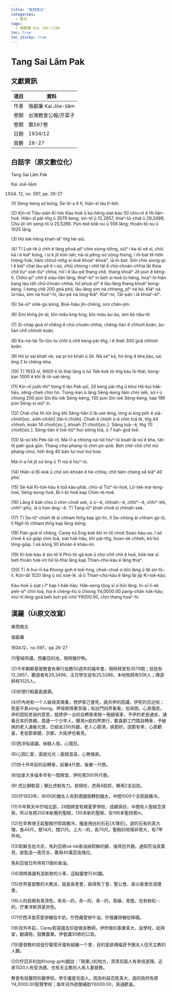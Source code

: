 ```yaml
---
title: "東西南北"
categories:
  - 散文
tags:
  - 偕叡廉 Kai Jōe-liâm
toc: true
toc_sticky: true
---
```


# Tang Sai Lâm Pak

## 文獻資訊

| 項目 | 資料 |
|---|---|
| 作者 | 偕叡廉 Kai Jōe-liâm |
| 卷期 | 台灣教會公報/芥菜子 |
| 卷期 | 第597卷 |
| 日期 | 1934/12 |
| 頁數 | 26-27 |

## 白話字（原文數位化）

Tang Sai Lâm Pak

Kai Joē-liâm

1934. 12, no. 597, pp. 26-27

(1) Sèng-keng só͘ kóng, Se-lô-a ê tî, hiān-sî iáu tī-teh.

(2) Kin-nî Tiâu-sián Ki-tok Kàu-hoē ū kú-hêng siat-kàu 50 chiu-nî ê Hi-liân-hoē. Hiān-sî pài-tn̂g ū 3579 keng; sìn-tô͘ ū 12,2857, thiaⁿ-tō-chiá ū 29,3499, Chú-ji̍t-o̍h seng-tô͘ ū 25,5286. Pún-toē bo̍k-su ū 556 lâng; thoân-tō-su ū 1025 lâng.

(3) Hó tek-hēng khah-iâⁿ tn̂g hè-siū.

(4) Tī Loē-tē ū chi̍t-ê lâng phoà-pīⁿ chin siong-tiōng, siūⁿ i ka-kī oē sí, chiū kā i ê kiáⁿ kóng, i sí ê ji̍t kūn-lah; nā-sī pêng-sò͘ sòng-hiong, i m̄-bat tit-tio̍h hióng-hok; hām chhut-mn̂g sì-koè khoàⁿ-khoàⁿ, iā m̄-bat. Sim chin siong-pi. I ê kiáⁿ chai lāu-pē ê ì-sù, chiū chiong i chi̍t tâi ê chū-choán-chhia lâi thoa chi̍t tiuⁿ soè-tiuⁿ chhia, hō͘ i ê lāu-pē thang chē, thang khoàⁿ Ji̍t-pún ê kéng-tì. Chhù-piⁿ chi̍t ê siàu-liân lâng, thiaⁿ-kìⁿ in beh sì-koè lú-hêng, hoaⁿ-hí hiàn kang tàu ta̍h chū-choán-chhia, hō͘ phoà-pīⁿ ê lāu-lâng thang khoàⁿ kong-kéng. Í-keng chē 200 goā phò͘, lāu-lâng sim ná chheng, pīⁿ ná hó. Kiáⁿ ná iú-hàu, sim ná hoaⁿ-hí, lāu-pē ná ióng-kiāⁿ. Kiaⁿ-to͘, Tāi-pán i iā khoàⁿ-kìⁿ.

(5) Se-iûⁿ sio̍k-gú kóng, Boē-hiáu jîn-chêng, sim chân-jím.

(6) Sim khǹg jîn-ài, bīn-māu kng-kng; bīn-māu àu-àu, sim bô tiâu-ti̍t.

(7) Sì-cha̍p goā nî chêng ê chū-choán-chhia, chêng-lián 4 chhioh koân, āu-lián chi̍t chhioh koân.

(8) Ka-ná-tāi To-lûn-to chhī ū chi̍t keng pài-tn̂g, i ê thah 300 goā chhioh koân.

(9) Hó͘ pí sai khah ok; sai pí hó͘ khah ū la̍t. Nā saⁿ kā, hó͘ ēng 4 kha jiàu, sai ēng 2 ki chêng-kha.

(10) Tī 1933 nî, 9000 ê Iû-thài lâng ū tuì Tek-kok tò-tńg kàu Iû-thài, tiong-kan 1000 ê khì Iâ-lō͘-sat-léng.

(11) Kin-nî joa̍h-thiⁿ tiong tī lán Pak-pō͘, 26 keng pài-tn̂g ū khui Hā-kuì ha̍k-hāu, sêng-chek chin hó. Tiong-kan ū lâng Sèng-keng liām chin se̍k, só͘-í ū chiong 200 pún Sin Kū-iok Sèng-keng, 130 pún Sin-iok Sèng-keng, kap 196 pún Sèng-si siúⁿ in.

(12) Chāi-chá Hi-lu̍t ông khí Sèng-tiān tī Iâ-sat-léng, lóng sī ēng pe̍h ê siā-chio̍h[sic. sia̍h-chio̍h] (tāi-lí chio̍h). Chiah ê chio̍h ū-ê chin toā tè, tn̂g 44 chhioh, koân 14 chioh[sic.], khoah 21 chioh[sic.]. Siāng toā--ê, tn̂g 70 chioh[sic.]. Sèng-tiān ê toē-tiûⁿ hui-siông toā, ū 7 kah-goā toē.

(13) Iâ-so͘ khì Pek-tāi-nî, Má-lī-a chiong ná-ta̍t hiuⁿ-iû boah Iâ-so͘ ê kha, ta̍t-tit pah-goā gûn. Thang chai phang-iû chin pó-poè. Beh chè-chō chi̍t niú phang-chuí, tio̍h ēng 40 bān luí muî-kuì hoe.

Má-lī-a hit ji̍t só͘ ēng ū 11 niû ê hiuⁿ-iû.

(14) Hiān-sî Bí-kok ū chō sin-khoán ê hé-chhia, chi̍t tiám cheng oē kiâⁿ 40 phò͘.

(15) Sè-kài Ki-tok-kàu ê toā kàu-phài, chiū-sī Tiúⁿ-ló-hoē, Lō͘-tek-má-teng-hoē, Sèng-kong-hoē, Bí-í-bí-hoē kap Chìm-lé-hoē.

(16) Lâng ê ba̍k-chiu ū chin-choē sek, ū o͘--ê, chhiah--ê, chhiⁿ--ê, chhiⁿ-le̍k, chhiⁿ-phú, iā ū hún-âng--ê. Tī Tang-iûⁿ khah choē sī chhiah-sek.

(17) Tī Se-iûⁿ chia̍h tê ài chham thn̂g kap gû-lin, tī Se-chōng ài chham gû-iû, tī Ngô͘-lô chham thn̂g kap lēng-bông.

(18) Pah-goā nî chêng, Carey tuì Eng-kok khì ìn-tō͘ choè Soan-kàu-su. I só͘ choè ê sū-gia̍p chin toā, siat ha̍k-hāu, khí pài-tn̂g, hoan-e̍k chheh, kó͘-bú lông-gia̍p. I oē kóng 30 khoán ê kháu-im.

(19) Ki-tok-kàu ê sìn-tô͘ tī Phû-tô-gâ kok ū cho͘-chit chi̍t ê hoē, bo̍k-tek sī beh thoân hok-im hō͘ Iû-thài lâng kap Thian-chú-kàu ê lâng thiaⁿ.

(20) Tī A-hui-lī-ka Khong-goh ê toē-hng, choē-choē o͘-bīn lâng ū lâi sìn tō-lí. Kūn-lâi 1520 lâng ū siū soé-lé. iā ū Thian-chú-kàu ê lâng lâi ji̍p Ki-tok-kàu.

Kàu-hoē ū siat i-īⁿ kap I-ha̍k-hāu. Ha̍k-seng lóng sī o͘-bīn lâng. In-uī lī-ek peh-sìⁿ chin toā, hia ê chèng-hú ū chiong Y4,0000.00 pang-chān ha̍k-hāu; muí nî lēng-goā beh koh pó͘-chō͘ Y6000.00, chin thang hoaⁿ-hí.

## 漢羅（Ùi原文改寫）

東西南北

偕叡廉

1934.12，no.597，pp.26-27

(1)聖經所講，西羅亞的池，現時猶佇咧。

(2)今年朝鮮基督教會有舉行設教50週年的禧年會。現時拜堂有3579間；信徒有12,2857，聽道者有29,3499，主日學生徒有25,5286。本地牧師有556人；傳道師有1025人。

(3)好德行較贏長歲壽。

(4)佇內地有一个人破病真傷重，想伊家己會死，就共伊的囝講，伊死的日近啦；若是平素sòng-hiong，伊毋捌得著享福；和出門四界看看，也毋捌。心真傷悲。伊的囝知老爸的意思，就將伊一台的自轉車來拖一張細張車，予伊的老爸通坐，通看日本的景緻。厝邊一个少年人，聽見in欲四界旅行，歡喜獻工鬥踏自轉車，予破病的老人通看光景。已經坐200外舖，老人心那清，病那好。囝那有孝，心那歡喜，老爸那勇健。京都，大阪伊也看見。

(5)西洋俗語講，袂曉人情，心殘忍。

(6)心囥仁愛，面貌光光；面貌漚漚，心無條直。

(7)四十外年前的自轉車，前輦4尺懸，後輦一尺懸。

(8)加拿大多倫多市有一間拜堂，伊的塔300外尺懸。

(9) 虎比獅較惡；獅比虎較有力。若相咬，虎用4跤抓，獅用2支前跤。

(10)佇1933年，9000的猶太人有對德國倒轉到猶太，中間1000个去耶路撒冷。

(11)今年熱天中佇咱北部，26間拜堂有開夏季學校，成績真好。中間有人聖經念真熟，所以有將200本新舊約聖經，130本新約聖經，佮196本聖詩賞in。

(12)在早希律王起聖殿佇耶路撒冷，攏是用白的石石(大理石)。遮的石有的真大塊，長44尺，懸14尺，闊21尺。上大--的，長70尺。聖殿的地場非常大，有7甲外地。

(13)耶穌去伯大尼，馬利亞將ná-ta̍t香油抹耶穌的腳，值得百外銀。通知芳油真寶貝。欲製造一兩芳水，著用40萬蕊玫瑰花。

馬利亞彼日所用有11兩的香油。

(14)現時美國有造新款的火車，這點鐘會行40舖。

(15)世界基督教的大教派，就是長老會，路得馬丁會，聖公會，美以美會佮浸禮會。

(16)人的目睭有真濟色，有烏--的，赤--的，青--的，青綠，青氆，也有粉紅--的。佇東洋較濟是赤色。

(17)佇西洋食茶愛摻糖佮牛奶，佇西藏愛摻牛油，佇俄羅摻糖佮檸檬。

(18)百外年前，Carey對英國去印度做宣教師。伊所做的事業真大，設學校，起拜堂，翻譯冊，鼓舞農業。伊會講30款的口音。

(19)基督教的信徒佇葡萄牙國有組織一个會，目的是欲傳福音予猶太人佮天主教的人聽。

(20)佇亞非利加Khong-goh(翻註：『剛果』)的地方，濟濟烏面人有來信道理。近來1520人有受洗禮。也有天主教的人來入基督教。

教會有設醫院佮醫學校。學生攏是烏面人。因為利益百姓真大，遐的政府有將Y4,0000.00幫贊學校；每年另外欲閣補助Y6000.00，真通歡喜。
